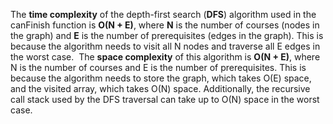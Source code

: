 The **time complexity** of the depth-first search (**DFS**) algorithm used in the canFinish function is **O(N + E)**, where **N** is the number of courses (nodes in the graph) and **E** is the number of prerequisites (edges in the graph). This is because the algorithm needs to visit all N nodes and traverse all E edges in the worst case.
​
The **space complexity** of this algorithm is **O(N + E)**, where N is the number of courses and E is the number of prerequisites. This is because the algorithm needs to store the graph, which takes O(E) space, and the visited array, which takes O(N) space. Additionally, the recursive call stack used by the DFS traversal can take up to O(N) space in the worst case.